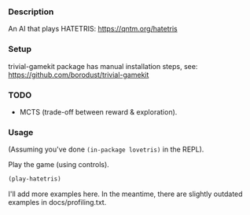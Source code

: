 ### Description
An AI that plays HATETRIS: <https://qntm.org/hatetris>

### Setup
trivial-gamekit package has manual installation steps, see: https://github.com/borodust/trivial-gamekit

### TODO
* MCTS (trade-off between reward & exploration).

### Usage
(Assuming you've done `(in-package lovetris)` in the REPL).

Play the game (using controls).

```lisp
(play-hatetris)
```

I'll add more examples here. In the meantime, there are slightly outdated examples in docs/profiling.txt.

